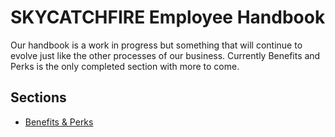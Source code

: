 # SKYCATCHFIRE Employee Handbook

Our handbook is a work in progress but something that will continue to evolve just like the other processes of our business. Currently Benefits and Perks is the only completed section with more to come.

## Sections

- [Benefits & Perks](https://github.com/skycatchfire/handbook/blob/master/benefits-and-perks.md)
